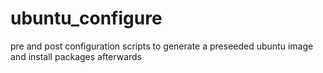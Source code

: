 # ubuntu_configure
pre and post configuration scripts to generate a preseeded ubuntu image and install packages afterwards
